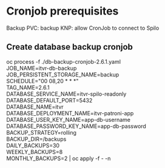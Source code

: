 # Cronjob prerequisites
Backup PVC: backup
KNP: allow CronJob to connect to Spilo

## Create database backup cronjob
oc process -f ./db-backup-cronjob-2.6.1.yaml \
JOB_NAME=itvr-db-backup \
JOB_PERSISTENT_STORAGE_NAME=backup \
SCHEDULE="00 08,20 * * *" \
TAG_NAME=2.6.1 \
DATABASE_SERVICE_NAME=itvr-spilo-readonly \
DATABASE_DEFAULT_PORT=5432 \
DATABASE_NAME=itvr \
DATABASE_DEPLOYMENT_NAME=itvr-patroni-app \
DATABASE_USER_KEY_NAME=app-db-username \
DATABASE_PASSWORD_KEY_NAME=app-db-password \
BACKUP_STRATEGY=rolling \
BACKUP_DIR=/backups \
DAILY_BACKUPS=30 \
WEEKLY_BACKUPS=8 \
MONTHLY_BACKUPS=2 | oc apply -f - -n <namespace>


